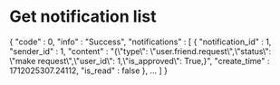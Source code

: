 # Get notification list

<api-endpoint openapi-path="../cotalk.yaml" endpoint="/api/user/private/{user_id}/notification" method="GET">

<response type="200">

<sample>
{
    "code" : 0,
    "info" : "Success",
    "notifications" : [
        {
            "notification_id" : 1,
            "sender_id" : 1,
            "content" : "{\"type\": \"user.friend.request\",\"status\": \"make request\",\"user_id\": 1,\"is_approved\": True,}",
            "create_time" : 1712025307.24112,
            "is_read" : false
        },
        ...
    ]
}
</sample>

</response>

</api-endpoint>